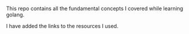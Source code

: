 This repo contains all the fundamental concepts I covered while learning golang.

I have added the links to the resources I used.